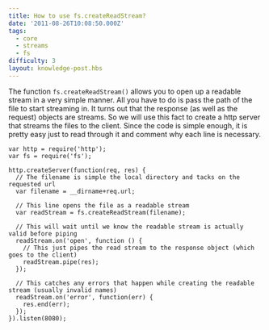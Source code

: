 ```yaml
---
title: How to use fs.createReadStream?
date: '2011-08-26T10:08:50.000Z'
tags:
  - core
  - streams
  - fs
difficulty: 3
layout: knowledge-post.hbs
---
```


The function `fs.createReadStream()` allows you to open up a readable stream in a very simple manner. All you have to do is pass the path of the file to start streaming in. It turns out that the response (as well as the request) objects are streams. So we will use this fact to create a http server that streams the files to the client. Since the code is simple enough, it is pretty easy just to read through it and comment why each line is necessary.

    var http = require('http');
    var fs = require('fs');

    http.createServer(function(req, res) {
      // The filename is simple the local directory and tacks on the requested url
      var filename = __dirname+req.url;

      // This line opens the file as a readable stream
      var readStream = fs.createReadStream(filename);

      // This will wait until we know the readable stream is actually valid before piping
      readStream.on('open', function () {
        // This just pipes the read stream to the response object (which goes to the client)
        readStream.pipe(res);
      });

      // This catches any errors that happen while creating the readable stream (usually invalid names)
      readStream.on('error', function(err) {
        res.end(err);
      });
    }).listen(8080);

